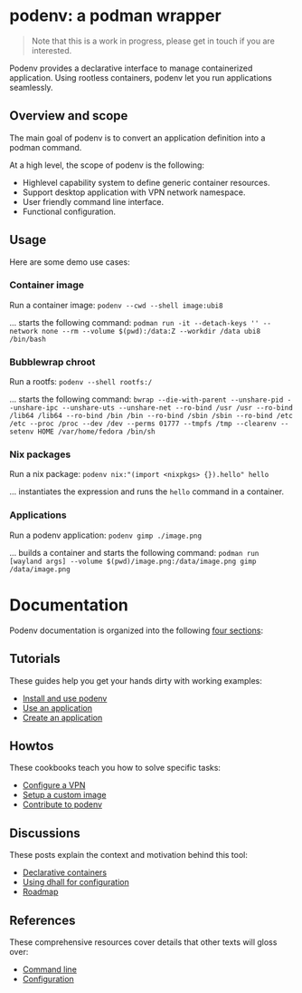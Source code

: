 # podenv: a podman wrapper

> Note that this is a work in progress, please get in touch if you are interested.

Podenv provides a declarative interface to manage containerized application.
Using rootless containers, podenv let you run applications seamlessly.

## Overview and scope

The main goal of podenv is to convert an application definition into a podman command.

At a high level, the scope of podenv is the following:

* Highlevel capability system to define generic container resources.
* Support desktop application with VPN network namespace.
* User friendly command line interface.
* Functional configuration.

## Usage

Here are some demo use cases:

### Container image

Run a container image: `podenv --cwd --shell image:ubi8`

… starts the following command: `podman run -it --detach-keys '' --network none --rm --volume $(pwd):/data:Z --workdir /data ubi8 /bin/bash`

### Bubblewrap chroot

Run a rootfs: `podenv --shell rootfs:/`

… starts the following command: `bwrap --die-with-parent --unshare-pid --unshare-ipc --unshare-uts --unshare-net --ro-bind /usr /usr --ro-bind /lib64 /lib64 --ro-bind /bin /bin --ro-bind /sbin /sbin --ro-bind /etc /etc --proc /proc --dev /dev --perms 01777 --tmpfs /tmp --clearenv --setenv HOME /var/home/fedora /bin/sh`

### Nix packages

Run a nix package: `podenv nix:"(import <nixpkgs> {}).hello" hello`

… instantiates the expression and runs the `hello` command in a container.

### Applications

Run a podenv application: `podenv gimp ./image.png`

… builds a container and starts the following command: `podman run [wayland args] --volume $(pwd)/image.png:/data/image.png gimp /data/image.png`

# Documentation

Podenv documentation is organized into the following [four sections][documentation]:

[documentation]: https://www.divio.com/en/blog/documentation/

## Tutorials

These guides help you get your hands dirty with working examples:

* [Install and use podenv](./docs/tutorials/install.md)
* [Use an application](./docs/tutorials/use.md)
* [Create an application](./docs/tutorials/create.md)

## Howtos

These cookbooks teach you how to solve specific tasks:

* [Configure a VPN](./docs/howtos/vpn.md)
* [Setup a custom image](./docs/howtos/image.md)
* [Contribute to podenv](./docs/howtos/contribute.md)

## Discussions

These posts explain the context and motivation behind this tool:

* [Declarative containers](./docs/discussions/declarative-containers.md)
* [Using dhall for configuration](./docs/discussions/dhall-configuration.md)
* [Roadmap](./docs/discussions/roadmap.md)

## References

These comprehensive resources cover details that other texts will gloss over:

* [Command line](./docs/references/command-line.md)
* [Configuration](./docs/references/configuration.md)
